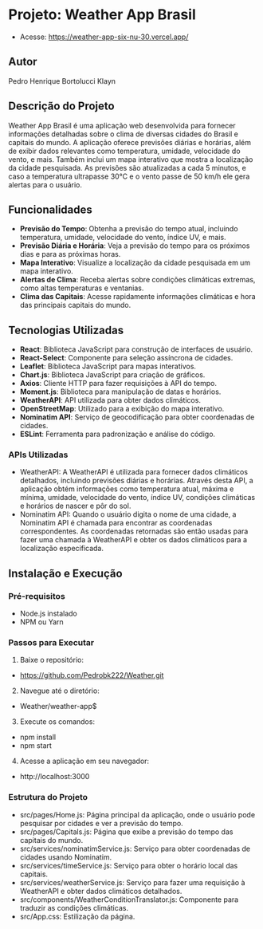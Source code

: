 # Projeto: Weather App Brasil

- Acesse: https://weather-app-six-nu-30.vercel.app/

## Autor

Pedro Henrique Bortolucci Klayn

## Descrição do Projeto

Weather App Brasil é uma aplicação web desenvolvida para fornecer informações detalhadas sobre o clima de diversas cidades do Brasil e capitais do mundo. A aplicação oferece previsões diárias e horárias, além de exibir dados relevantes como temperatura, umidade, velocidade do vento, e mais. Também inclui um mapa interativo que mostra a localização da cidade pesquisada. As previsões são atualizadas a cada 5 minutos, e caso a temperatura ultrapasse 30°C e o vento passe de 50 km/h ele gera alertas para o usuário.

## Funcionalidades

- **Previsão do Tempo**: Obtenha a previsão do tempo atual, incluindo temperatura, umidade, velocidade do vento, índice UV, e mais.
- **Previsão Diária e Horária**: Veja a previsão do tempo para os próximos dias e para as próximas horas.
- **Mapa Interativo**: Visualize a localização da cidade pesquisada em um mapa interativo.
- **Alertas de Clima**: Receba alertas sobre condições climáticas extremas, como altas temperaturas e ventanias.
- **Clima das Capitais**: Acesse rapidamente informações climáticas e hora das principais capitais do mundo.

## Tecnologias Utilizadas

- **React**: Biblioteca JavaScript para construção de interfaces de usuário.
- **React-Select**: Componente para seleção assíncrona de cidades.
- **Leaflet**: Biblioteca JavaScript para mapas interativos.
- **Chart.js**: Biblioteca JavaScript para criação de gráficos.
- **Axios**: Cliente HTTP para fazer requisições à API do tempo.
- **Moment.js**: Biblioteca para manipulação de datas e horários.
- **WeatherAPI**: API utilizada para obter dados climáticos.
- **OpenStreetMap**: Utilizado para a exibição do mapa interativo.
- **Nominatim API**: Serviço de geocodificação para obter coordenadas de cidades.
- **ESLint**: Ferramenta para padronização e análise do código.
  
### APIs Utilizadas

- WeatherAPI: A WeatherAPI é utilizada para fornecer dados climáticos detalhados, incluindo previsões diárias e horárias. Através desta API, a aplicação obtém informações como temperatura atual, máxima e mínima, umidade, velocidade do vento, índice UV, condições climáticas e horários de nascer e pôr do sol.
- Nominatim API: Quando o usuário digita o nome de uma cidade, a Nominatim API é chamada para encontrar as coordenadas correspondentes. As coordenadas retornadas são então usadas para fazer uma chamada à WeatherAPI e obter os dados climáticos para a localização especificada.

## Instalação e Execução

### Pré-requisitos

- Node.js instalado
- NPM ou Yarn

### Passos para Executar

1. Baixe o repositório:

- https://github.com/Pedrobk222/Weather.git

2. Navegue até o diretório:

- Weather/weather-app$

3. Execute os comandos:

- npm install
- npm start

4. Acesse a aplicação em seu navegador:

- http://localhost:3000

### Estrutura do Projeto

- src/pages/Home.js: Página principal da aplicação, onde o usuário pode pesquisar por cidades e ver a previsão do tempo.
- src/pages/Capitals.js: Página que exibe a previsão do tempo das capitais do mundo.
- src/services/nominatimService.js: Serviço para obter coordenadas de cidades usando Nominatim.
- src/services/timeService.js: Serviço para obter o horário local das capitais.
- src/services/weatherService.js: Serviço para fazer uma requisição à WeatherAPI e obter dados climáticos detalhados.
- src/components/WeatherConditionTranslator.js: Componente para traduzir as condições climáticas.
- src/App.css: Estilização da página.




   
   
